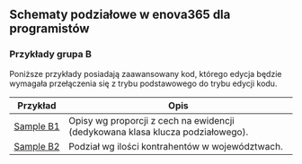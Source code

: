 ## Schematy podziałowe w enova365 dla programistów
### Przykłady grupa B

Poniższe przykłady posiadają zaawansowany kod, którego edycja będzie wymagała przełączenia się z trybu podstawowego do trybu edycji kodu.

Przykład|Opis
-|-
[Sample&nbsp;B1](Sample%20B1)|Opisy wg proporcji z cech na ewidencji (dedykowana klasa klucza podziałowego).
[Sample&nbsp;B2](Sample%20B2)|Podział wg ilości kontrahentów w województwach.